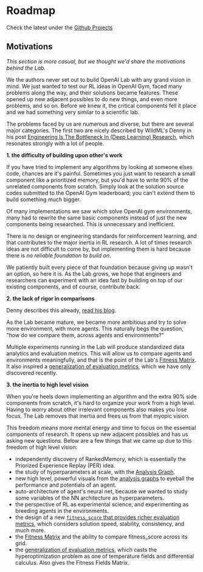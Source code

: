 # <a name="roadmap"></a>Roadmap

Check the latest under the [Github Projects](https://github.com/kengz/openai_lab/projects)


## <a name="motivations"></a>Motivations

*This section is more casual, but we thought we'd share the motivations behind the Lab.*

We the authors never set out to build OpenAI Lab with any grand vision in mind. We just wanted to test our RL ideas in OpenAI Gym, faced many problems along the way, and their solutions became features. These opened up new adjacent possibles to do new things, and even more problems, and so on. Before we knew it, the critical components fell it place and we had something very similar to a scientific lab.

The problems faced by us are numerous and diverse, but there are several major categories. The first two are nicely described by WildML's Denny in his post [Engineering Is The Bottleneck In (Deep Learning) Research](http://blog.dennybritz.com/2017/01/17/engineering-is-the-bottleneck-in-deep-learning-research/), which resonates strongly with a lot of people.

**1. the difficulty of building upon other's work**

If you have tried to implement any algorithms by looking at someone elses code, chances are it's painful. Sometimes you just want to research a small component like a prioritized memory, but you'd have to write 90% of the unrelated components from scratch. Simply look at the solution source codes submitted to the OpenAI Gym leaderboard; you can't extend them to build something much bigger.

Of many implementations we saw which solve OpenAI gym environments, many had to rewrite the same basic components instead of just the new components being researched. This is unnecessary and inefficient.

There is no design or engineering standards for reinforcement learning, and that contributes to the major inertia in RL research. A lot of times research ideas are not difficult to come by, but implementing them is hard because there is *no reliable foundation to build on*.

We patiently built every piece of that foundation because giving up wasn't an option, so here it is. As the Lab grows, we hope that engineers and researchers can experiment with an idea fast by building on top of our existing components, and of course, contribute back.

**2. the lack of rigor in comparisons**

Denny describes this already, [read his blog](http://blog.dennybritz.com/2017/01/17/engineering-is-the-bottleneck-in-deep-learning-research/).

As the Lab became mature, we became more ambitious and try to solve more environment, with more agents. This naturally begs the question, "how do we compare them, across agents and environments?"

Multiple experiments running in the Lab will produce standardized data analytics and evaluation metrics. This will allow us to compare agents and environments meaningfully, and that is the point of the Lab's [Fitness Matrix](#fitness-matrix). It also inspired a [generalization of evaluation metrics](#metrics), which we have only discovered recently.

**3. the inertia to high level vision**

When you're heels down implementing an algorithm and the extra 90% side components from scratch, it's hard to organize your work from a high level. Having to worry about other irrelevant components also makes you lose focus. The Lab removes that inertia and frees us from that myopic vision.

This freedom means more mental energy and time to focus on the essential components of research. It opens up new adjacent possibles and has us asking new questions. Below are a few things that we came up due to this freedom of high level vision:

- independently discovery of RankedMemory, which is essentially the Priorized Experience Replay (PER) idea.
- the study of hyperparameters at scale, with the [Analysis Graph](#analysis).
- new high level, powerful visuals from the [analysis graphs](#analysis) to eyeball the performance and potentials of an agent.
- auto-architecture of agent's neural net, because we wanted to study some variables of the NN architecture as hyperparameters.
- the perspective of RL as experimental science, and experimenting as breeding agents in the environments.
- the design of a new [`fitness_score` that provides richer evaluation metrics](#fitness), which considers solution speed, stability, consistency, and much more.
- the [Fitness Matrix](#fitness-matrix) and the ability to compare fitness_score across its grid.
- the [generalization of evaluation metrics](#generalization), which casts the hyperoptimization problem as one of temperature fields and differential calculus. Also gives the Fitness Fields Matrix.
